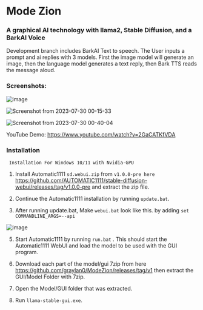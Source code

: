 # Mode Zion
### A graphical AI technology with llama2, Stable Diffusion, and a BarkAI Voice

Development branch includes BarkAI Text to speech. The User inputs a prompt and ai replies with 3 models. First the image model will generate an image, then the language model generates a text reply, then Bark TTS reads the message aloud.

### Screenshots:

![image](https://github.com/graylan0/ModeZion/assets/34530588/2d4ed3cf-4562-428a-94b3-68d5c6e347e1)

![Screenshot from 2023-07-30 00-15-33](https://github.com/graylan0/ModeZion/assets/34530588/5fa93ebe-d4ac-4a60-b36f-cb8cade99450)


![Screenshot from 2023-07-30 00-40-04](https://github.com/graylan0/ModeZion/assets/34530588/9eafe437-8005-4b81-a4a8-9a038d9d689a)

YouTube Demo:
https://www.youtube.com/watch?v=2GaCATKfVDA

### Installation
``` Installation For Windows 10/11 with Nvidia-GPU```

1. Install Automatic1111  `sd.webui.zip` from `v1.0.0-pre here` https://github.com/AUTOMATIC1111/stable-diffusion-webui/releases/tag/v1.0.0-pre and extract the zip file.

2. Continue the Automatic1111 installation by running `update.bat`.
   
4. After running update.bat, Make `webui.bat` look like this. by adding `set COMMANDLINE_ARGS=--api`

![image](https://github.com/graylan0/ModeZion/assets/34530588/3d0c4be9-61ca-4936-9216-11b6916ee98a)

5. Start Automatic1111 by running `run.bat` . This should start the Automatic1111 WebUI and load the model to be used with the GUI program.
   
6. Download each part of the model/gui 7zip from here https://github.com/graylan0/ModeZion/releases/tag/v1 then extract the GUI/Model Folder with 7zip.

7. Open the Model/GUI folder that was extracted.

8. Run `llama-stable-gui.exe`. 

